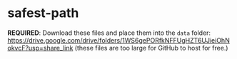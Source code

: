 # safest-path

**REQUIRED**: Download these files and place them into the `data` folder: https://drive.google.com/drive/folders/1WS6gePORfkNFFUgHZT6UJieiOhNokvcF?usp=share_link (these files are too large for GitHub to host for free.)
